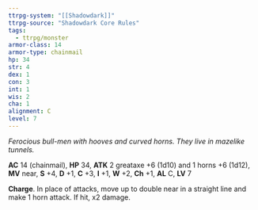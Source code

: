 ```yaml
---
ttrpg-system: "[[Shadowdark]]"
ttrpg-source: "Shadowdark Core Rules"
tags:
  - ttrpg/monster
armor-class: 14
armor-type: chainmail
hp: 34
str: 4
dex: 1
con: 3
int: 1
wis: 2
cha: 1
alignment: C
level: 7
---
```


_Ferocious bull-men with hooves and curved horns. They live in mazelike tunnels._

**AC** 14 (chainmail), **HP** 34, **ATK** 2 greataxe +6 (1d10) and 1 horns +6 (1d12), **MV** near, **S** +4, **D** +1, **C** +3, **I** +1, **W** +2, **Ch** +1, **AL** C, **LV** 7

**Charge**. In place of attacks, move up to double near in a straight line and make 1 horn attack. If hit, x2 damage.

